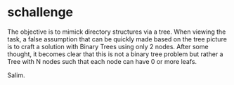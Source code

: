 schallenge
==========

The objective is to mimick directory structures via a tree. When viewing the task, a false assumption that can be quickly
made based on the tree picture is to craft a solution with Binary Trees using only 2 nodes. After some thought, it becomes
clear that this is not a binary tree problem but rather a Tree with N nodes such that each node can have 0 or more leafs.

Salim.
